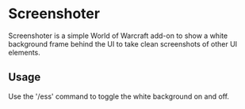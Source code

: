 # Screenshoter

Screenshoter is a simple World of Warcraft add-on to show a white background frame behind the UI to take clean screenshots of other UI elements.

## Usage

Use the '/ess' command to toggle the white background on and off.
